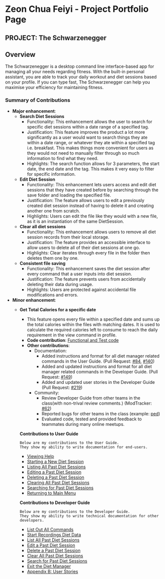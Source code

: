 # Zeon Chua Feiyi - Project Portfolio Page

## PROJECT: The Schwarzenegger

## Overview

The Schwarzenegger is a desktop command line interface-based app for managing all your needs regarding fitness. With the built-in personal assistant, you are able to track your daily workout and diet sessions based on your profile. If you can type fast, The Schwarzenegger can help you maximise your efficiency for maintaining fitness.

### Summary of Contributions

* **Major enhancement**:
  * **Search Diet Sessions**
    * Functionality: This enhancement allows the user to search for specific diet sessions within a date range of a specified tag.
    * Justification: This feature improves the product a lot more significantly as a user would want to search things they ate within a date range, or whatever they ate within a specified tag i.e. breakfast. This makes things more convenient for users as they would not need to manually filter through so much information to find what they need.
    * Highlights: The search function allows for 3 parameters, the start date, the end date and the tag. This makes it very easy to filter for specific information. 
  * **Edit Diet Session**
    * Functionality: This enhancement lets users access and edit diet sessions that they have created before by searching through the save folder and loading the specified file.
    * Justification: The feature allows users to edit a previously created diet session instead of having to delete it and creating another one from scratch.
    * Highlights: Users can edit the file like they would with a new file, as it is an instantiation of the same DietSession.
  * **Clear all diet sessions**
    * Functionality: This enhancement allows users to remove all diet session records from their local storage.
    * Justification: The feature provides an accessible interface to allow users to delete all of their diet sessions at one go.
    * Highlights: Clear iterates through every file in the folder then deletes them one by one.
  * **Consistent file saving**
    * Functionality: This enhancement saves the diet session after every command that a user inputs into diet session.
    * Justification: The feature prevents users from accidentally deleting their data during usage.
    * Highlights: Users are protected against accidental file modifications and errors. 
* **Minor enhancement**:
  * **Get Total Calories for a specific date**

    * This feature opens every file within a specified date and sums up the total calories within the files with matching dates. It is used to calculate the required calories left to consume to reach the daily requirement in the view command in profile. 
    * **Code contribution**: [Functional and Test code](https://nus-cs2113-ay2021s1.github.io/tp-dashboard/#breakdown=true&search=&sort=groupTitle&sortWithin=title&since=2020-09-27&timeframe=commit&mergegroup=&groupSelect=groupByRepos&checkedFileTypes=docs~functional-code~test-code~other&tabOpen=true&tabType=authorship&tabAuthor=CFZeon&tabRepo=AY2021S1-CS2113T-F11-1%2Ftp%5Bmaster%5D&authorshipIsMergeGroup=false&authorshipFileTypes=docs~functional-code~test-code)
    * **Other contributions**:
      * Documentation:
        * Added instructions and format for all diet manager related commands in the User Guide. \(Pull Request: [\#84](https://github.com/AY2021S1-CS2113T-F11-1/tp/pull/84/files), [\#140](https://github.com/AY2021S1-CS2113T-F11-1/tp/pull/140)\)
        * Added and updated instructions and format for all diet manager related commands in the Developer Guide. \(Pull Request: [\#149](https://github.com/AY2021S1-CS2113T-F11-1/tp/pull/149)\)
        * Added and updated user stories in the Developer Guide \(Pull Request: [\#219](https://github.com/AY2021S1-CS2113T-F11-1/tp/pull/219)\)
      * Community:
        * Review Developer Guide from other teams in the class\(with non-trival review comments.\) \(ModTracker: [\#62](https://github.com/nus-cs2113-AY2021S1/tp/pull/62)\)
        * Reported bugs for other teams in the class \(example: [ped](https://github.com/CFZeon/ped/issues)\)
        * Evaluated code, tested and provided feedback to teammates during many online meetups.

    **Contributions to User Guide**

    ```text
    Below are my contributions to the User Guide.
    They show my ability to write documentation for end-users.
    ```

    * [Viewing Help](https://ay2021s1-cs2113t-f11-1.github.io/tp/UserGuide.html#diet-help)
    * [Starting a New Diet Session](https://ay2021s1-cs2113t-f11-1.github.io/tp/UserGuide.html#diet-start)
    * [Listing All Past Diet Sessions](https://ay2021s1-cs2113t-f11-1.github.io/tp/UserGuide.html#diet-list)
    * [Editing a Past Diet Session](https://ay2021s1-cs2113t-f11-1.github.io/tp/UserGuide.html#diet-edit)
    * [Deleting a Past Diet Session](https://ay2021s1-cs2113t-f11-1.github.io/tp/UserGuide.html#diet-delete)
    * [Clearing All Past Diet Sessions](https://ay2021s1-cs2113t-f11-1.github.io/tp/UserGuide.html#diet-clear)
    * [Searching for Past Diet Sessions](https://ay2021s1-cs2113t-f11-1.github.io/tp/UserGuide.html#diet-search)
    * [Returning to Main Menu](https://ay2021s1-cs2113t-f11-1.github.io/tp/UserGuide.html#diet-end)

    **Contributions to Developer Guide**

    ```text
    Below are my contributions to the Developer Guide.
    They show my ability to write technical documentation for other developers.
    ```

    * [List Out All Commands](https://ay2021s1-cs2113t-f11-1.github.io/tp/DeveloperGuide.html#list-out-all-commands)
    * [Start Recordings Diet Data](https://ay2021s1-cs2113t-f11-1.github.io/tp/DeveloperGuide.html#start-recording-diet-data)
    * [List All Past Diet Sessions](https://ay2021s1-cs2113t-f11-1.github.io/tp/DeveloperGuide.html#list-all-past-diet-sessions)
    * [Edit a Past Diet Session](https://ay2021s1-cs2113t-f11-1.github.io/tp/DeveloperGuide.html#edit-a-past-diet-session)
    * [Delete a Past Diet Session](https://ay2021s1-cs2113t-f11-1.github.io/tp/DeveloperGuide.html#delete-a-past-diet-session)
    * [Clear All Past Diet Sessions](https://ay2021s1-cs2113t-f11-1.github.io/tp/DeveloperGuide.html#clear-all-past-diet-sessions)
    * [Search for Past Diet Sessions](https://ay2021s1-cs2113t-f11-1.github.io/tp/DeveloperGuide.html#search-for-past-diet-sessions)
    * [Exit the Diet Manager](https://ay2021s1-cs2113t-f11-1.github.io/tp/DeveloperGuide.html#exit-the-diet-manager)
    * [Appendix B: User Stories](https://ay2021s1-cs2113t-f11-1.github.io/tp/DeveloperGuide.html#appendix-b-user-stories)

